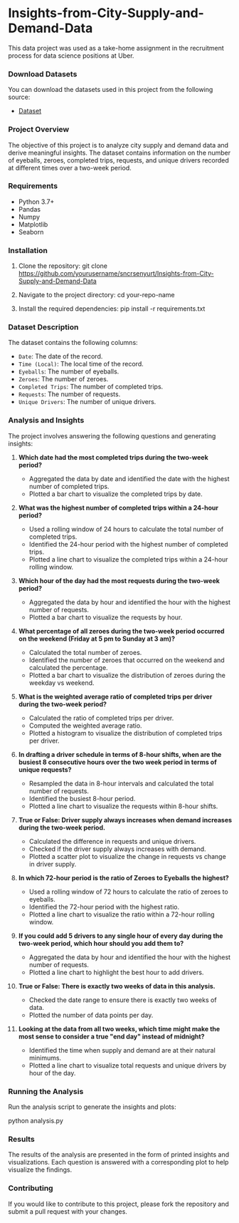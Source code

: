 # Insights-from-City-Supply-and-Demand-Data

This data project was used as a take-home assignment in the recruitment process for data science positions at Uber.

### Download Datasets

You can download the datasets used in this project from the following source:
- [Dataset](path_to_dataset)

### Project Overview

The objective of this project is to analyze city supply and demand data and derive meaningful insights. The dataset contains information on the number of eyeballs, zeroes, completed trips, requests, and unique drivers recorded at different times over a two-week period.

### Requirements

- Python 3.7+
- Pandas
- Numpy
- Matplotlib
- Seaborn

### Installation

1. Clone the repository:
    git clone https://github.com/yourusername/sncrsenyurt/Insights-from-City-Supply-and-Demand-Data

2. Navigate to the project directory:
    cd your-repo-name

3. Install the required dependencies:
    pip install -r requirements.txt

### Dataset Description

The dataset contains the following columns:
- `Date`: The date of the record.
- `Time (Local)`: The local time of the record.
- `Eyeballs`: The number of eyeballs.
- `Zeroes`: The number of zeroes.
- `Completed Trips`: The number of completed trips.
- `Requests`: The number of requests.
- `Unique Drivers`: The number of unique drivers.

### Analysis and Insights

The project involves answering the following questions and generating insights:

1. **Which date had the most completed trips during the two-week period?**
    - Aggregated the data by date and identified the date with the highest number of completed trips.
    - Plotted a bar chart to visualize the completed trips by date.

2. **What was the highest number of completed trips within a 24-hour period?**
    - Used a rolling window of 24 hours to calculate the total number of completed trips.
    - Identified the 24-hour period with the highest number of completed trips.
    - Plotted a line chart to visualize the completed trips within a 24-hour rolling window.

3. **Which hour of the day had the most requests during the two-week period?**
    - Aggregated the data by hour and identified the hour with the highest number of requests.
    - Plotted a bar chart to visualize the requests by hour.

4. **What percentage of all zeroes during the two-week period occurred on the weekend (Friday at 5 pm to Sunday at 3 am)?**
    - Calculated the total number of zeroes.
    - Identified the number of zeroes that occurred on the weekend and calculated the percentage.
    - Plotted a bar chart to visualize the distribution of zeroes during the weekday vs weekend.

5. **What is the weighted average ratio of completed trips per driver during the two-week period?**
    - Calculated the ratio of completed trips per driver.
    - Computed the weighted average ratio.
    - Plotted a histogram to visualize the distribution of completed trips per driver.

6. **In drafting a driver schedule in terms of 8-hour shifts, when are the busiest 8 consecutive hours over the two week period in terms of unique requests?**
    - Resampled the data in 8-hour intervals and calculated the total number of requests.
    - Identified the busiest 8-hour period.
    - Plotted a line chart to visualize the requests within 8-hour shifts.

7. **True or False: Driver supply always increases when demand increases during the two-week period.**
    - Calculated the difference in requests and unique drivers.
    - Checked if the driver supply always increases with demand.
    - Plotted a scatter plot to visualize the change in requests vs change in driver supply.

8. **In which 72-hour period is the ratio of Zeroes to Eyeballs the highest?**
    - Used a rolling window of 72 hours to calculate the ratio of zeroes to eyeballs.
    - Identified the 72-hour period with the highest ratio.
    - Plotted a line chart to visualize the ratio within a 72-hour rolling window.

9. **If you could add 5 drivers to any single hour of every day during the two-week period, which hour should you add them to?**
    - Aggregated the data by hour and identified the hour with the highest number of requests.
    - Plotted a line chart to highlight the best hour to add drivers.

10. **True or False: There is exactly two weeks of data in this analysis.**
    - Checked the date range to ensure there is exactly two weeks of data.
    - Plotted the number of data points per day.

11. **Looking at the data from all two weeks, which time might make the most sense to consider a true "end day" instead of midnight?**
    - Identified the time when supply and demand are at their natural minimums.
    - Plotted a line chart to visualize total requests and unique drivers by hour of the day.

### Running the Analysis

Run the analysis script to generate the insights and plots:

python analysis.py

### Results

The results of the analysis are presented in the form of printed insights and visualizations. Each question is answered with a corresponding plot to help visualize the findings.

### Contributing

If you would like to contribute to this project, please fork the repository and submit a pull request with your changes.

